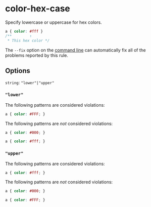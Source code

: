 # color-hex-case

Specify lowercase or uppercase for hex colors.

```css
a { color: #fff }
/**        ↑
 * This hex color */
```

The `--fix` option on the [command line](../../../docs/user-guide/usage/cli.md#autofixing-errors) can automatically fix all of the problems reported by this rule.

## Options

`string`: `"lower"|"upper"`

### `"lower"`

The following patterns are considered violations:

```css
a { color: #FFF; }
```

The following patterns are *not* considered violations:

```css
a { color: #000; }
```

```css
a { color: #fff; }
```

### `"upper"`

The following patterns are considered violations:

```css
a { color: #fff; }
```

The following patterns are *not* considered violations:

```css
a { color: #000; }
```

```css
a { color: #FFF; }
```
